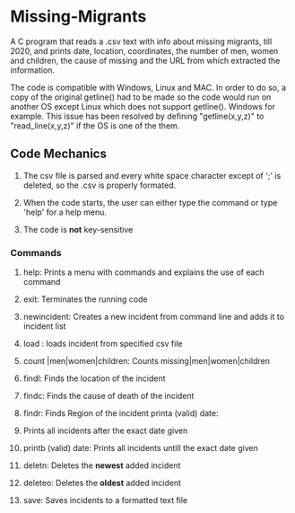 # Missing-Migrants
A C program that reads  a .csv text with info about missing migrants, till 2020, and prints date, location, coordinates, the number of men, women and children, the cause of missing and the URL from which extracted the information.

 The code is compatible with Windows, Linux and MAC. In order to do so, a copy of the original getline() had to be made so the code would run on another OS except Linux which does not support getline(). Windows for example. This issue has been resolved by defining "getline(x,y,z)"  to "read_line(x,y,z)" if the OS is one of the them.
 
 ## Code Mechanics
1. The csv file is parsed and every white space character except of ';' is deleted, so the .csv is properly formated.
 
2. When the code starts, the user can either type the command or type 'help' for a help menu.
    
3. The code is **not** key-sensitive


### Commands
1. help: Prints a menu with commands and explains the use of each command

2. exit: Terminates the running code    

3. newincident: Creates a new incident from command line and adds it to incident list  

4. load <file path>: loads incident from specified csv file 

5. count |men|women|children: Counts missing|men|women|children

6. findl: Finds the location of the incident 

7.  findc: Finds the cause of death of the incident 

8. findr: Finds Region of the incident printa (valid) date: 

9. Prints all incidents after the exact date given

10. printb (valid) date: Prints all incidents untill the exact date given

11. deletn: Deletes the **newest** added incident

12. deleteo: Deletes the **oldest** added incident

13. save: Saves incidents to a formatted text file
